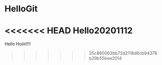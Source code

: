 # HelloGit
<<<<<<< HEAD
Hello20201112
=======
Hello
Hoiiii!!!!
>>>>>>> 35c860062bb73d2118d6cb94378b29b55bee2014
